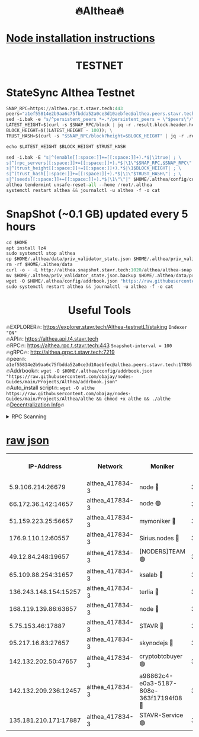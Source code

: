 <h1 align="center"> 🔥Althea🔥</h1>

[Node installation instructions](https://github.com/obajay/nodes-Guides/tree/main/Projects/Althea)
=

<h1 align="center"> TESTNET</h1>

# StateSync Althea Testnet
```python
SNAP_RPC=https://althea.rpc.t.stavr.tech:443
peers="a1ef55814e2b9aa6c75fbdda52a0ce3d10aebfec@althea.peers.stavr.tech:17886"
sed -i.bak -e "s/^persistent_peers *=.*/persistent_peers = \"$peers\"/" $HOME/.althea/config/config.toml
LATEST_HEIGHT=$(curl -s $SNAP_RPC/block | jq -r .result.block.header.height); \
BLOCK_HEIGHT=$((LATEST_HEIGHT - 100)); \
TRUST_HASH=$(curl -s "$SNAP_RPC/block?height=$BLOCK_HEIGHT" | jq -r .result.block_id.hash)

echo $LATEST_HEIGHT $BLOCK_HEIGHT $TRUST_HASH

sed -i.bak -E "s|^(enable[[:space:]]+=[[:space:]]+).*$|\1true| ; \
s|^(rpc_servers[[:space:]]+=[[:space:]]+).*$|\1\"$SNAP_RPC,$SNAP_RPC\"| ; \
s|^(trust_height[[:space:]]+=[[:space:]]+).*$|\1$BLOCK_HEIGHT| ; \
s|^(trust_hash[[:space:]]+=[[:space:]]+).*$|\1\"$TRUST_HASH\"| ; \
s|^(seeds[[:space:]]+=[[:space:]]+).*$|\1\"\"|" $HOME/.althea/config/config.toml
althea tendermint unsafe-reset-all --home /root/.althea
systemctl restart althea && journalctl -u althea -f -o cat
```
# SnapShot (~0.1 GB) updated every 5 hours
```python
cd $HOME
apt install lz4
sudo systemctl stop althea
cp $HOME/.althea/data/priv_validator_state.json $HOME/.althea/priv_validator_state.json.backup
rm -rf $HOME/.althea/data
curl -o - -L http://althea.snapshot.stavr.tech:1020/althea/althea-snap.tar.lz4 | lz4 -c -d - | tar -x -C $HOME/.althea --strip-components 2
mv $HOME/.althea/priv_validator_state.json.backup $HOME/.althea/data/priv_validator_state.json
wget -O $HOME/.althea/config/addrbook.json "https://raw.githubusercontent.com/obajay/nodes-Guides/main/Projects/Althea/addrbook.json"
sudo systemctl restart althea && journalctl -u althea -f -o cat
```
 <h1 align="center"> Useful Tools</h1>
 
🔥EXPLORER🔥: https://explorer.stavr.tech/Althea-testnetL1/staking        `Indexer "ON"` \
🔥API🔥:      https://althea.api.t4.stavr.tech \
🔥RPC🔥:      https://althea.rpc.t.stavr.tech:443              `Snapshot-interval = 100` \
🔥gRPC🔥:     http://althea.grpc.t.stavr.tech:7219 \
🔥peer🔥:     `a1ef55814e2b9aa6c75fbdda52a0ce3d10aebfec@althea.peers.stavr.tech:17886` \
🔥Addrbook🔥: ```wget -O $HOME/.althea/config/addrbook.json "https://raw.githubusercontent.com/obajay/nodes-Guides/main/Projects/Althea/addrbook.json"``` \
🔥Auto_install script🔥:  `wget -O althe https://raw.githubusercontent.com/obajay/nodes-Guides/main/Projects/Althea/althe && chmod +x althe && ./althe` \
🔥[Decentralization Info](https://github.com/obajay/StateSync-snapshots/tree/main/Projects/Althea/Decentralization)🔥

<details>
<summary>RPC Scanning</summary>

<h2 align="center"> We scan nodes in real time every 4 hours. And we provide the final result of RPC endpoints.
We cannot influence the operation of these nodes in any way. </h2>


```python
If Voting Power is higher than 0 --> then the Node is a validator of the network and may be subject to attack and be a potential threat to the chain.
```
```python
We marked such validators with a red symbol
```

</details>

[raw json](https://rpc-check.althea.stavr.tech/althea/rpcalthea_result.json)
=

<table><tr><th>IP-Address</th><th>Network</th><th>Moniker</th><th>Latest Block Height</th><th>Earliest Block Height</th><th>Catching Up</th><th>Tx Index</th><th>Voting Power</th><th>Scan Time</th></tr><tr><td>5.9.106.214:26679</td><td>althea_417834-3</td><td>node 🔴</td><td>3216775</td><td>1</td><td>False</td><td>on</td><td>1475</td><td>2024-02-08T05:10:11.612073655UTC</td></tr><tr><td>66.172.36.142:14657</td><td>althea_417834-3</td><td>node 🟢</td><td>3216777</td><td>165</td><td>False</td><td>on</td><td>0</td><td>2024-02-08T05:10:22.015250881UTC</td></tr><tr><td>51.159.223.25:56657</td><td>althea_417834-3</td><td>mymoniker 🔴</td><td>3216775</td><td>109801</td><td>False</td><td>on</td><td>2065</td><td>2024-02-08T05:10:09.062323585UTC</td></tr><tr><td>176.9.110.12:60557</td><td>althea_417834-3</td><td>Sirius.nodes 🔴</td><td>3216773</td><td>496001</td><td>False</td><td>on</td><td>1631</td><td>2024-02-08T05:10:06.381381552UTC</td></tr><tr><td>49.12.84.248:19657</td><td>althea_417834-3</td><td>[NODERS]TEAM 🟢</td><td>3216776</td><td>542401</td><td>False</td><td>off</td><td>0</td><td>2024-02-08T05:10:14.644518426UTC</td></tr><tr><td>65.109.88.254:31657</td><td>althea_417834-3</td><td>ksalab 🔴</td><td>3216775</td><td>1335001</td><td>False</td><td>off</td><td>1486</td><td>2024-02-08T05:10:12.282325447UTC</td></tr><tr><td>136.243.148.154:15257</td><td>althea_417834-3</td><td>terlia 🔴</td><td>3216773</td><td>1943001</td><td>False</td><td>on</td><td>1011</td><td>2024-02-08T05:10:03.933406690UTC</td></tr><tr><td>168.119.139.86:63657</td><td>althea_417834-3</td><td>node 🔴</td><td>3216773</td><td>1957001</td><td>False</td><td>on</td><td>1009</td><td>2024-02-08T05:10:06.640045745UTC</td></tr><tr><td>5.75.153.46:17887</td><td>althea_417834-3</td><td>STAVR 🔴</td><td>3216777</td><td>2580801</td><td>False</td><td>on</td><td>2069</td><td>2024-02-08T05:10:22.537455875UTC</td></tr><tr><td>95.217.16.83:27657</td><td>althea_417834-3</td><td>skynodejs 🔴</td><td>3216777</td><td>3060001</td><td>False</td><td>on</td><td>1592</td><td>2024-02-08T05:10:23.019000568UTC</td></tr><tr><td>142.132.202.50:47657</td><td>althea_417834-3</td><td>cryptobtcbuyer 🟢</td><td>3216776</td><td>3116776</td><td>False</td><td>off</td><td>0</td><td>2024-02-08T05:10:16.941175382UTC</td></tr><tr><td>142.132.209.236:12457</td><td>althea_417834-3</td><td>a98862c4-e0a3-5187-808e-363f17194f08 🔴</td><td>3216777</td><td>3210001</td><td>False</td><td>on</td><td>1255</td><td>2024-02-08T05:10:22.258218487UTC</td></tr><tr><td>135.181.210.171:17887</td><td>althea_417834-3</td><td>STAVR-Service 🟢</td><td>3216775</td><td>3215001</td><td>False</td><td>on</td><td>0</td><td>2024-02-08T05:10:11.956657112UTC</td></tr></table>
